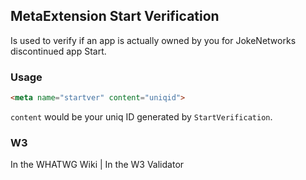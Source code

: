 ## MetaExtension Start Verification

Is used to verify if an app is actually owned by you for JokeNetworks discontinued app Start.

### Usage

````html
<meta name="startver" content="uniqid">
````
`content` would be your uniq ID generated by `StartVerification`.

### W3

<i class="fas fa-check"></i> In the WHATWG Wiki | <i class="fas fa-check"></i>  In the W3 Validator
